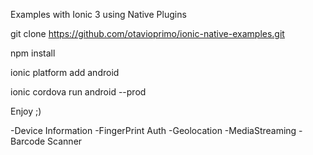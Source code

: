 Examples with Ionic 3 using Native Plugins

git clone https://github.com/otavioprimo/ionic-native-examples.git

npm install

ionic platform add android

ionic cordova run android --prod

Enjoy ;)

-Device Information
-FingerPrint Auth
-Geolocation
-MediaStreaming
-Barcode Scanner
